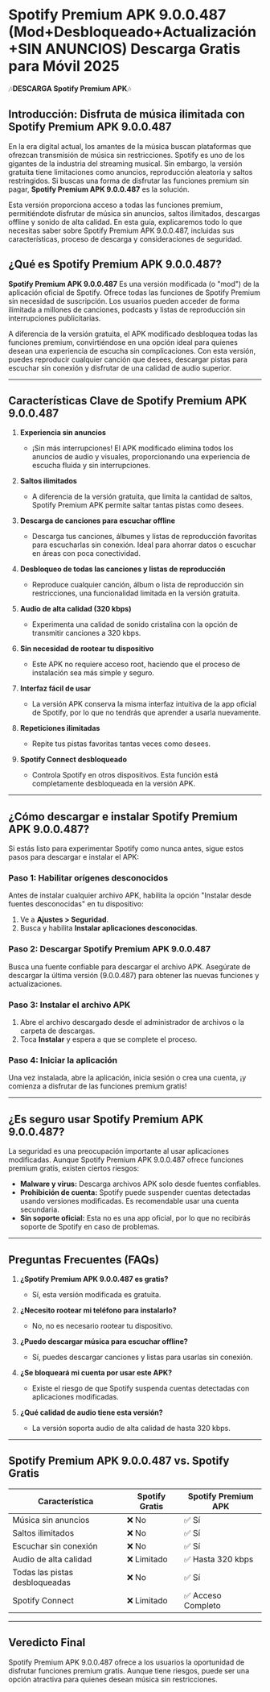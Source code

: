 # Spotify Premium APK 9.0.0.487 (Mod+Desbloqueado+Actualización+SIN ANUNCIOS) Descarga Gratis para Móvil 2025  

🎶**DESCARGA Spotify Premium APK**🎶 

## Introducción: Disfruta de música ilimitada con Spotify Premium APK 9.0.0.487  
En la era digital actual, los amantes de la música buscan plataformas que ofrezcan transmisión de música sin restricciones. Spotify es uno de los gigantes de la industria del streaming musical. Sin embargo, la versión gratuita tiene limitaciones como anuncios, reproducción aleatoria y saltos restringidos. Si buscas una forma de disfrutar las funciones premium sin pagar, **Spotify Premium APK 9.0.0.487** es la solución.  

Esta versión proporciona acceso a todas las funciones premium, permitiéndote disfrutar de música sin anuncios, saltos ilimitados, descargas offline y sonido de alta calidad. En esta guía, explicaremos todo lo que necesitas saber sobre Spotify Premium APK 9.0.0.487, incluidas sus características, proceso de descarga y consideraciones de seguridad.  

## ¿Qué es Spotify Premium APK 9.0.0.487?  
**Spotify Premium APK 9.0.0.487** Es una versión modificada (o "mod") de la aplicación oficial de Spotify. Ofrece todas las funciones de Spotify Premium sin necesidad de suscripción. Los usuarios pueden acceder de forma ilimitada a millones de canciones, podcasts y listas de reproducción sin interrupciones publicitarias.  

A diferencia de la versión gratuita, el APK modificado desbloquea todas las funciones premium, convirtiéndose en una opción ideal para quienes desean una experiencia de escucha sin complicaciones. Con esta versión, puedes reproducir cualquier canción que desees, descargar pistas para escuchar sin conexión y disfrutar de una calidad de audio superior.  

---

## Características Clave de Spotify Premium APK 9.0.0.487  

1. **Experiencia sin anuncios**  
   - ¡Sin más interrupciones! El APK modificado elimina todos los anuncios de audio y visuales, proporcionando una experiencia de escucha fluida y sin interrupciones.  

2. **Saltos ilimitados**  
   - A diferencia de la versión gratuita, que limita la cantidad de saltos, Spotify Premium APK permite saltar tantas pistas como desees.  

3. **Descarga de canciones para escuchar offline**  
   - Descarga tus canciones, álbumes y listas de reproducción favoritas para escucharlas sin conexión. Ideal para ahorrar datos o escuchar en áreas con poca conectividad.  

4. **Desbloqueo de todas las canciones y listas de reproducción**  
   - Reproduce cualquier canción, álbum o lista de reproducción sin restricciones, una funcionalidad limitada en la versión gratuita.  

5. **Audio de alta calidad (320 kbps)**  
   - Experimenta una calidad de sonido cristalina con la opción de transmitir canciones a 320 kbps.  

6. **Sin necesidad de rootear tu dispositivo**  
   - Este APK no requiere acceso root, haciendo que el proceso de instalación sea más simple y seguro.  

7. **Interfaz fácil de usar**  
   - La versión APK conserva la misma interfaz intuitiva de la app oficial de Spotify, por lo que no tendrás que aprender a usarla nuevamente.  

8. **Repeticiones ilimitadas**  
   - Repite tus pistas favoritas tantas veces como desees.  

9. **Spotify Connect desbloqueado**  
   - Controla Spotify en otros dispositivos. Esta función está completamente desbloqueada en la versión APK.  

---

## ¿Cómo descargar e instalar Spotify Premium APK 9.0.0.487?  
Si estás listo para experimentar Spotify como nunca antes, sigue estos pasos para descargar e instalar el APK:  

### Paso 1: Habilitar orígenes desconocidos  
Antes de instalar cualquier archivo APK, habilita la opción "Instalar desde fuentes desconocidas" en tu dispositivo:  
1. Ve a **Ajustes > Seguridad**.  
2. Busca y habilita **Instalar aplicaciones desconocidas**.  

### Paso 2: Descargar Spotify Premium APK 9.0.0.487  
Busca una fuente confiable para descargar el archivo APK. Asegúrate de descargar la última versión (9.0.0.487) para obtener las nuevas funciones y actualizaciones.  

### Paso 3: Instalar el archivo APK  
1. Abre el archivo descargado desde el administrador de archivos o la carpeta de descargas.  
2. Toca **Instalar** y espera a que se complete el proceso.  

### Paso 4: Iniciar la aplicación  
Una vez instalada, abre la aplicación, inicia sesión o crea una cuenta, ¡y comienza a disfrutar de las funciones premium gratis!  

---

## ¿Es seguro usar Spotify Premium APK 9.0.0.487?  
La seguridad es una preocupación importante al usar aplicaciones modificadas. Aunque Spotify Premium APK 9.0.0.487 ofrece funciones premium gratis, existen ciertos riesgos:  
- **Malware y virus:** Descarga archivos APK solo desde fuentes confiables.  
- **Prohibición de cuenta:** Spotify puede suspender cuentas detectadas usando versiones modificadas. Es recomendable usar una cuenta secundaria.  
- **Sin soporte oficial:** Esta no es una app oficial, por lo que no recibirás soporte de Spotify en caso de problemas.  

---

## Preguntas Frecuentes (FAQs)  

1. **¿Spotify Premium APK 9.0.0.487 es gratis?**  
   - Sí, esta versión modificada es gratuita.  

2. **¿Necesito rootear mi teléfono para instalarlo?**  
   - No, no es necesario rootear tu dispositivo.  

3. **¿Puedo descargar música para escuchar offline?**  
   - Sí, puedes descargar canciones y listas para usarlas sin conexión.  

4. **¿Se bloqueará mi cuenta por usar este APK?**  
   - Existe el riesgo de que Spotify suspenda cuentas detectadas con aplicaciones modificadas.  

5. **¿Qué calidad de audio tiene esta versión?**  
   - La versión soporta audio de alta calidad de hasta 320 kbps.  

---

## Spotify Premium APK 9.0.0.487 vs. Spotify Gratis  

| Característica            | Spotify Gratis | Spotify Premium APK |  
|---------------------------|----------------|----------------------|  
| Música sin anuncios       | ❌ No          | ✅ Sí                |  
| Saltos ilimitados         | ❌ No          | ✅ Sí                |  
| Escuchar sin conexión     | ❌ No          | ✅ Sí                |  
| Audio de alta calidad     | ❌ Limitado    | ✅ Hasta 320 kbps    |  
| Todas las pistas desbloqueadas | ❌ No          | ✅ Sí                |  
| Spotify Connect           | ❌ Limitado    | ✅ Acceso Completo   |  

---

## Veredicto Final  
Spotify Premium APK 9.0.0.487 ofrece a los usuarios la oportunidad de disfrutar funciones premium gratis. Aunque tiene riesgos, puede ser una opción atractiva para quienes desean música sin restricciones.  

